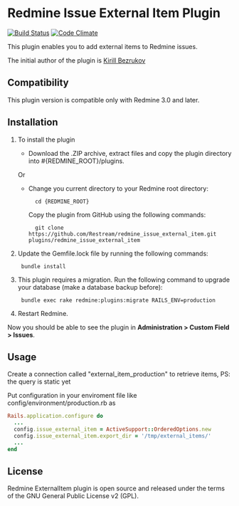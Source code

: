 # Redmine Issue External Item Plugin

[![Build Status](https://travis-ci.org/clairton/redmine_issue_external_item.svg?branch=master)](https://travis-ci.org/Restream/redmine_issue_external_item)
[![Code Climate](https://codeclimate.com/github/clairton/redmine_issue_external_item/badges/gpa.svg)](https://codeclimate.com/github/Restream/redmine_issue_external_item)

This plugin enables you to add external items to Redmine issues. 

The initial author of the plugin is [Kirill Bezrukov](http://www.redminecrm.com/projects/external_item/pages/1)

## Compatibility

This plugin version is compatible only with Redmine 3.0 and later.

## Installation

1. To install the plugin
    * Download the .ZIP archive, extract files and copy the plugin directory into #{REDMINE_ROOT}/plugins.
    
    Or

    * Change you current directory to your Redmine root directory:  

            cd {REDMINE_ROOT}
            
      Copy the plugin from GitHub using the following commands:
      
            git clone https://github.com/Restream/redmine_issue_external_item.git plugins/redmine_issue_external_item
            
2. Update the Gemfile.lock file by running the following commands:  

        bundle install
            
3. This plugin requires a migration. Run the following command to upgrade your database (make a database backup before):  

        bundle exec rake redmine:plugins:migrate RAILS_ENV=production 
        
4. Restart Redmine.

Now you should be able to see the plugin in **Administration > Custom Field > Issues**.

## Usage

Create a connection called "external_item_production" to retrieve items, PS: the query is static yet

Put configuration in your enviroment file like config/environment/production.rb as

```ruby
Rails.application.configure do
  ...
  config.issue_external_item = ActiveSupport::OrderedOptions.new
  config.issue_external_item.export_dir = '/tmp/external_items/'
  ...
end

```
 
## License

Redmine ExternalItem plugin is open source and released under the terms of the GNU General Public License v2 (GPL).
